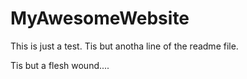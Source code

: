 # MyAwesomeWebsite
This is just a test.
Tis but anotha line of the readme file.

Tis but a flesh wound....